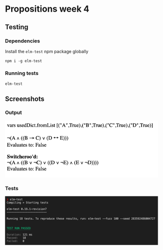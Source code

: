 # Propositions week 4

## Testing
### Dependencies
Install the `elm-test` npm package globally
```
npm i -g elm-test
```
### Running tests
```
elm-test
```

## Screenshots
### Output
![](./screenshots/output.png)
### Tests
![](./screenshots/tests.png)

